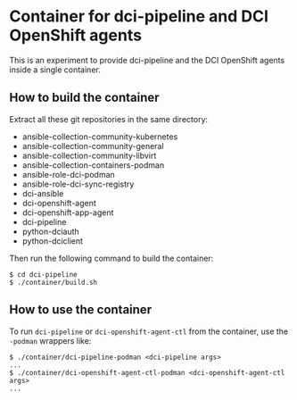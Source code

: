 # Container for dci-pipeline and DCI OpenShift agents

This is an experiment to provide dci-pipeline and the DCI OpenShift
agents inside a single container.

## How to build the container

Extract all these git repositories in the same directory:

* ansible-collection-community-kubernetes
* ansible-collection-community-general
* ansible-collection-community-libvirt
* ansible-collection-containers-podman
* ansible-role-dci-podman
* ansible-role-dci-sync-registry
* dci-ansible
* dci-openshift-agent
* dci-openshift-app-agent
* dci-pipeline
* python-dciauth
* python-dciclient

Then run the following command to build the container:

```ShellSession
$ cd dci-pipeline
$ ./container/build.sh
```

## How to use the container

To run `dci-pipeline` or `dci-openshift-agent-ctl` from the container,
use the `-podman` wrappers like:

```ShellSession
$ ./container/dci-pipeline-podman <dci-pipeline args>
...
$ ./container/dci-openshift-agent-ctl-podman <dci-openshift-agent-ctl args>
...
```
